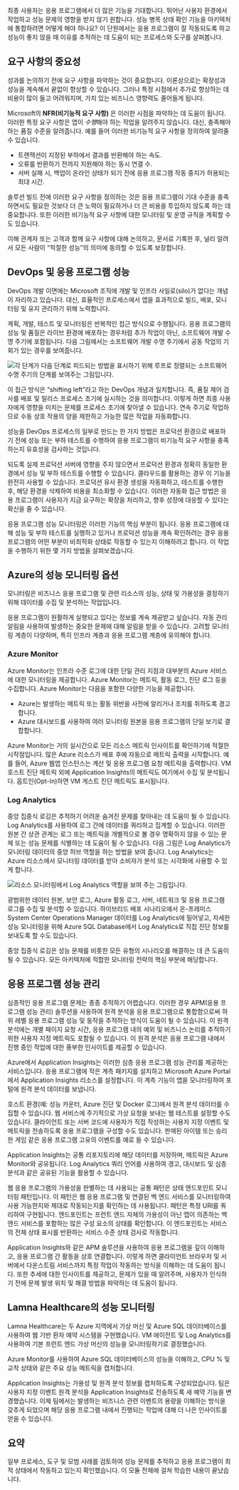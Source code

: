 최종 사용자는 응용 프로그램에서 더 많은 기능을 기대합니다. 뛰어난 사용자 환경에서 작업하고 성능 문제의 영향을 받지 않기 원합니다. 성능 병목 상태 확인 기능을 아키텍처에 통합하려면 어떻게 해야 하나요? 이 단원에서는 응용 프로그램이 잘 작동되도록 하고 성능이 좋지 않을 때 이유를 추적하는 데 도움이 되는 프로세스와 도구를 살펴봅니다.

## <a name="importance-of-requirements"></a>요구 사항의 중요성

성과를 논의하기 전에 요구 사항을 파악하는 것이 중요합니다. 이론상으로는 확장성과 성능을 계속해서 끝없이 향상할 수 있습니다. 그러나 특정 시점에서 추가로 향상하는 데 비용이 많이 들고 어려워지며, 가치 있는 비즈니스 영향력도 줄어들게 됩니다. 

Microsoft의 **NFR(비기능적 요구 사항)** 은 이러한 시점을 파악하는 데 도움이 됩니다. 이러한 특정 요구 사항은 앱이 *수행*해야 하는 작업을 알려주지 않습니다. 대신, 충족해야 하는 품질 수준을 알려줍니다. 예를 들어 이러한 비기능적 요구 사항을 정의하여 알려줄 수 있습니다.

- 트랜잭션이 지정된 부하에서 결과를 반환해야 하는 속도.
- 오류를 반환하기 전까지 지원해야 하는 동시 연결 수.
- 서버 실패 시, 백업이 온라인 상태가 되기 전에 응용 프로그램 작동 중지가 허용되는 최대 시간.

솔루션 빌드 전에 이러한 요구 사항을 정의하는 것은 응용 프로그램이 기대 수준을 충족하면서도 필요한 것보다 더 큰 노력이 필요하거나 더 큰 비용을 투입하지 않도록 하는 데 중요합니다. 또한 이러한 비기능적 요구 사항에 대한 모니터링 및 운영 규칙을 계획할 수도 있습니다. 

이해 관계자 또는 고객과 함께 요구 사항에 대해 논의하고, 문서로 기록한 후, 널리 알려서 모든 사람이 “적절한 성능”의 의미에 동의할 수 있도록 보장합니다.

## <a name="devops-and-application-performance"></a>DevOps 및 응용 프로그램 성능

DevOps 개발 이면에는 Microsoft 조직에 개발 및 인프라 사일로(silo)가 없다는 개념이 자리하고 있습니다. 대신, 효율적인 프로세스에서 앱을 효과적으로 빌드, 배포, 모니터링 및 유지 관리하기 위해 노력합니다.

계획, 개발, 테스트 및 모니터링은 반복적인 접근 방식으로 수행됩니다. 응용 프로그램의 성능 및 품질은 라이브 환경에 배포하는 경우처럼 추가 작업이 아닌, 소프트웨어 개발 수명 주기에 포함됩니다. 다음 그림에서는 소프트웨어 개발 수명 주기에서 공동 작업의 기회가 있는 경우를 보여줍니다.

![각 단계가 다음 단계로 피드되는 방법을 표시하기 위해 루프로 정렬되는 소프트웨어 수명 주기의 단계를 보여주는 그림입니다.](../media/5-devops-cycle.png)

이 접근 방식은 “shifting left”라고 하는 DevOps 개념과 일치합니다. 즉, 품질 제어 검사를 배포 및 릴리스 프로세스 초기에 실시하는 것을 의미합니다. 이렇게 하면 최종 사용자에게 영향을 미치는 문제를 프로세스 초기에 찾아낼 수 있습니다. 연속 주기로 작업하므로 수동 상호 작용의 양을 제한하고 가능한 많은 작업을 자동화합니다. 

성능을 DevOps 프로세스의 일부로 만드는 한 가지 방법은 프로덕션 환경으로 배포하기 전에 성능 또는 부하 테스트를 수행하여 응용 프로그램이 비기능적 요구 사항을 충족하는지 유효성을 검사하는 것입니다.

되도록 실제 프로덕션 서버에 영향을 주지 않으면서 프로덕션 환경과 정확히 동일한 환경에서 성능 및 부하 테스트를 수행할 수 있습니다. 클라우드를 활용하는 경우 이 기능을 완전히 사용할 수 있습니다. 프로덕션 유사 환경 생성을 자동화하고, 테스트를 수행한 후, 해당 환경을 삭제하여 비용을 최소화할 수 있습니다. 이러한 자동화 접근 방법은 응용 프로그램이 사용자가 지금 요구하는 확장을 처리하고, 향후 성장에 대응할 수 있다는 확신을 줄 수 있습니다.

응용 프로그램 성능 모니터링은 이러한 기능의 핵심 부분이 됩니다. 응용 프로그램에 대해 성능 및 부하 테스트를 실행하고 있거나 프로덕션 성능을 계속 확인하려는 경우 응용 프로그램의 어떤 부분이 비최적화 상태로 작동할 수 있는지 이해하려고 합니다. 이 작업을 수행하기 위한 몇 가지 방법을 살펴보겠습니다.

## <a name="performance-monitoring-options-in-azure"></a>Azure의 성능 모니터링 옵션

모니터링은 비즈니스 응용 프로그램 및 관련 리소스의 성능, 상태 및 가용성을 결정하기 위해 데이터를 수집 및 분석하는 작업입니다.

응용 프로그램이 원활하게 실행되고 있다는 정보를 계속 제공받고 싶습니다. 자동 관리 알림을 사용하여 발생하는 중요한 문제에 대해 알림을 받을 수 있습니다. 고려할 모니터링 계층이 다양하며, 특히 인프라 계층과 응용 프로그램 계층에 유의해야 합니다.

### <a name="azure-monitor"></a>Azure Monitor

Azure Monitor는 인프라 수준 로그에 대한 단일 관리 지점과 대부분의 Azure 서비스에 대한 모니터링을 제공합니다. Azure Monitor는 메트릭, 활동 로그, 진단 로그 등을 수집합니다. Azure Monitor는 다음을 포함한 다양한 기능을 제공합니다.

- Azure는 발생하는 메트릭 또는 활동 위반을 사전에 알리거나 조치를 취하도록 경고합니다.
- Azure 대시보드를 사용하여 여러 모니터링 원본을 응용 프로그램의 단일 보기로 결합합니다.

Azure Monitor는 거의 실시간으로 모든 리소스 메트릭 인사이트를 확인하기에 적절한 시작점입니다. 많은 Azure 리소스가 배포 후에 자동으로 메트릭 출력을 시작합니다. 예를 들어, Azure 웹앱 인스턴스는 계산 및 응용 프로그램 요청 메트릭을 출력합니다. VM 호스트 진단 메트릭 외에 Application Insights의 메트릭도 여기에서 수집 및 분석됩니다. 옵트인(Opt-In)하면 VM 게스트 진단 메트릭도 표시됩니다.

### <a name="log-analytics"></a>Log Analytics

중앙 집중식 로깅은 추적하기 어려운 숨겨진 문제를 찾아내는 데 도움이 될 수 있습니다. Log Analytics를 사용하여 로그 간에 데이터를 쿼리하고 집계할 수 있습니다. 이러한 원본 간 상관 관계는 로그 또는 메트릭을 개별적으로 볼 경우 명확하지 않을 수 있는 문제 또는 성능 문제를 식별하는 데 도움이 될 수 있습니다. 다음 그림은 Log Analytics가 모니터링 데이터의 중앙 허브 역할을 하는 방법을 보여 줍니다. Log Analytics는 Azure 리소스에서 모니터링 데이터를 받아 소비자가 분석 또는 시각화에 사용할 수 있게 합니다.

![리소스 모니터링에서 Log Analytics 역할을 보여 주는 그림입니다.](../media/5-log-analytics.png)

광범위한 데이터 원본, 보안 로그, Azure 활동 로그, 서버, 네트워크 및 응용 프로그램 로그를 수집 및 분석할 수 있습니다. 하이브리드 배포 시나리오에서 온-프레미스 System Center Operations Manager 데이터를 Log Analytics에 밀어넣고, 자세한 성능 모니터링을 위해 Azure SQL Database에서 Log Analytics로 직접 진단 정보를 보내도록 할 수도 있습니다.

중앙 집중식 로깅은 성능 문제를 비롯한 모든 유형의 시나리오를 해결하는 데 큰 도움이 될 수 있습니다. 모든 아키텍처에 적합한 모니터링 전략의 핵심 부분에 해당합니다.

## <a name="application-performance-management"></a>응용 프로그램 성능 관리

심층적인 응용 프로그램 문제는 종종 추적하기 어렵습니다. 이러한 경우 APM(응용 프로그램 성능 관리) 솔루션을 사용하여 원격 분석을 응용 프로그램으로 통합함으로써 하위 레벨 응용 프로그램 성능 및 동작을 추적하는 방식이 도움이 될 수 있습니다. 이 원격 분석에는 개별 페이지 요청 시간, 응용 프로그램 내의 예외 및 비즈니스 논리를 추적하기 위한 사용자 지정 메트릭도 포함될 수 있습니다. 이 원격 분석은 응용 프로그램 내에서 진행 중인 작업에 대한 풍부한 인사이트를 제공할 수 있습니다.

Azure에서 Application Insights는 이러한 심층 응용 프로그램 성능 관리를 제공하는 서비스입니다. 응용 프로그램에 작은 계측 패키지를 설치하고 Microsoft Azure Portal에서 Application Insights 리소스를 설정합니다. 이 계측 기능이 앱을 모니터링하여 포털에 원격 분석 데이터를 보냅니다.

호스트 환경(예: 성능 카운터, Azure 진단 및 Docker 로그)에서 원격 분석 데이터를 수집할 수 있습니다. 웹 서비스에 주기적으로 가상 요청을 보내는 웹 테스트를 설정할 수도 있습니다. 클라이언트 또는 서버 코드에 사용자가 직접 작성하는 사용자 지정 이벤트 및 메트릭을 전송하도록 응용 프로그램을 구성할 수도 있습니다. 판매된 아이템 또는 승리한 게임 같은 응용 프로그램 고유의 이벤트를 예로 들 수 있습니다.

Application Insights는 공통 리포지토리에 해당 데이터를 저장하며, 메트릭은 Azure Monitor와 공유됩니다. Log Analytics 쿼리 언어를 사용하여 경고, 대시보드 및 심층 분석과 같은 공유된 기능을 활용할 수 있습니다.

웹 응용 프로그램의 가용성을 판별하는 데 사용되는 공통 패턴은 상태 엔드포인트 모니터링 패턴입니다. 이 패턴은 웹 응용 프로그램 및 연결된 백 엔드 서비스를 모니터링하여 사용 가능한지와 제대로 작동되는지를 확인하는 데 사용됩니다. 패턴은 특정 URI를 쿼리하여 구현됩니다. 엔드포인트는 프런트 엔드 자체의 가용성이 아닌 앱이 의존하는 백 엔드 서비스를 포함하는 많은 구성 요소의 상태를 확인합니다. 이 엔드포인트는 서비스의 전체 상태 표시를 반환하는 서비스 수준 상태 검사로 작동합니다.

Application Insights와 같은 APM 솔루션을 사용하여 응용 프로그램을 깊이 이해하고, 응용 프로그램 간 활동을 상호 연결합니다. 이렇게 하면 클라이언트 브라우저 및 서버에서 다운스트림 서비스까지 특정 작업이 작동하는 방식을 이해하는 데 도움이 됩니다. 또한 추세에 대한 인사이트를 제공하고, 문제가 있을 때 알려주며, 사용자가 인식하기 전에 문제 발생 위치 및 해결 방법을 파악하는 데 도움이 됩니다.

## <a name="performance-monitoring-at-lamna-healthcare"></a>Lamna Healthcare의 성능 모니터링

Lamna Healthcare는 두 Azure 지역에서 가상 머신 및 Azure SQL 데이터베이스를 사용하여 웹 기반 환자 예약 시스템을 구현했습니다. VM 에이전트 및 Log Analytics를 사용하여 기본 프런트 엔드 가상 머신의 성능을 모니터링하기로 결정했습니다.

Azure Monitor를 사용하여 Azure SQL 데이터베이스의 성능을 이해하고, CPU % 및 교착 상태와 같은 주요 성능 메트릭을 캡처합니다.

Application Insights는 가용성 및 원격 분석 정보를 캡처하도록 구성되었습니다. 팀은 사용자 지정 이벤트 원격 분석을 Application Insights로 전송하도록 새 예약 기능을 변경했습니다. 이제 팀에서는 발생하는 비즈니스 관련 이벤트의 용량을 이해하는 방식을 갖추게 되었으며 해당 응용 프로그램 내에서 진행되는 작업에 대해 더 나은 인사이트를 얻을 수 있습니다.

## <a name="summary"></a>요약

일부 프로세스, 도구 및 모범 사례를 검토하여 성능 문제를 추적하고 응용 프로그램이 최적 상태에서 작동하고 있는지 확인했습니다. 이 모듈 전체에 걸쳐 학습한 내용이 끝났습니다.
